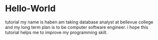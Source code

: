 # Hello-World
tutorial
my name is haben am taking database analyst at bellevue college and my long term plan is to be computer software engineer.
i hope this tutorial helps me to improve my programming skill.
